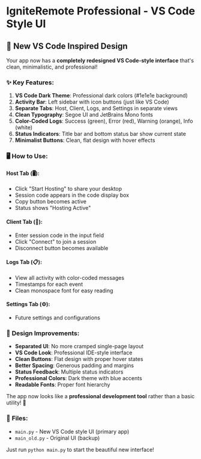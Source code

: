 # IgniteRemote Professional - VS Code Style UI

## 🎨 **New VS Code Inspired Design**

Your app now has a **completely redesigned VS Code-style interface** that's clean, minimalistic, and professional!

### ✨ **Key Features:**

1. **VS Code Dark Theme**: Professional dark colors (#1e1e1e background)
2. **Activity Bar**: Left sidebar with icon buttons (just like VS Code)
3. **Separate Tabs**: Host, Client, Logs, and Settings in separate views
4. **Clean Typography**: Segoe UI and JetBrains Mono fonts
5. **Color-Coded Logs**: Success (green), Error (red), Warning (orange), Info (white)
6. **Status Indicators**: Title bar and bottom status bar show current state
7. **Minimalist Buttons**: Clean, flat design with hover effects

### 🖥️ **How to Use:**

#### **Host Tab (🖥️)**:
- Click "Start Hosting" to share your desktop
- Session code appears in the code display box
- Copy button becomes active
- Status shows "Hosting Active"

#### **Client Tab (🔗)**:
- Enter session code in the input field
- Click "Connect" to join a session
- Disconnect button becomes available

#### **Logs Tab (📋)**:
- View all activity with color-coded messages
- Timestamps for each event
- Clean monospace font for easy reading

#### **Settings Tab (⚙️)**:
- Future settings and configurations

### 🎯 **Design Improvements:**

- **Separated UI**: No more cramped single-page layout
- **VS Code Look**: Professional IDE-style interface  
- **Clean Buttons**: Flat design with proper hover states
- **Better Spacing**: Generous padding and margins
- **Status Feedback**: Multiple status indicators
- **Professional Colors**: Dark theme with blue accents
- **Readable Fonts**: Proper font hierarchy

The app now looks like a **professional development tool** rather than a basic utility! 🚀

### 🔧 **Files:**
- `main.py` - New VS Code style UI (primary app)
- `main_old.py` - Original UI (backup)

Just run `python main.py` to start the beautiful new interface!
